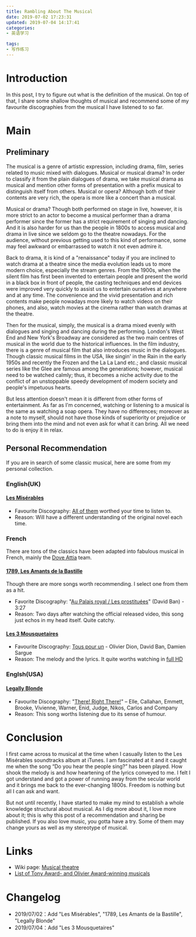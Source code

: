 ```yaml
---
title: Rambling About The Musical
date: 2019-07-02 17:23:31
updated: 2019-07-04 14:17:41
categories:
- 英语学习

tags:
- 写作练习
---
```

# Introduction
In this post, I try to figure out what is the definition of the musical. On top of that, I share some shallow thoughts of musical and recommend some of my favourite discographies from the musical I have listened to so far.

<!-- more -->
# Main
## Preliminary
The musical is a genre of artistic expression, including drama, film, series related to music mixed with dialogues. Musical or musical drama? In order to classify it from the plain dialogues of drama, we take musical drama as musical and mention other forms of presentation with a prefix musical to distinguish itself from others. Musical or opera? Although both of their contents are very rich, the opera is more like a concert than a musical.

Musical or drama? Though both performed on stage in live, however, it is more strict to an actor to become a musical performer than a drama performer since the former has a strict requirement of singing and dancing. And it is also harder for us than the people in 1800s to access musical and drama in live since we seldom go to the theatre nowadays. For the audience, without previous getting used to this kind of performance, some may feel awkward or embarrassed to watch it not even admire it.

Back to drama, it is kind of a "renaissance" today if you are inclined to watch drama at a theatre since the media evolution leads us to more modern choice, especially the stream genres. From the 1900s, when the silent film has first been invented to entertain people and present the world in a black box in front of people, the casting techniques and end devices were improved very quickly to assist us to entertain ourselves at anywhere and at any time. The convenience and the vivid presentation and rich contents make people nowadays more likely to watch videos on their phones, and also, watch movies at the cinema rather than watch dramas at the theatre.

Then for the musical, simply, the musical is a drama mixed evenly with dialogues and singing and dancing during the performing. London's West End and New York's Broadway are considered as the two main centres of musical in the world due to the historical influences. In the film industry, there is a genre of musical film that also introduces music in the dialogues. Though classic musical films in the USA, like singin' in the Rain in the early 1950s and recently the Frozen and the La La Land etc.; and classic musical series like the Glee are famous among the generations; however, musical need to be watched calmly; thus, it becomes a niche activity due to the conflict of an unstoppable speedy development of modern society and people's impetuous hearts.

But less attention doesn't mean it is different from other forms of entertainment. As far as I'm concerned, watching or listening to a musical is the same as watching a soap opera. They have no differences; moreover as a note to myself, should not have those kinds of superiority or prejudice or bring them into the mind and not even ask for what it can bring. All we need to do is enjoy it in relax.

## Personal Recommendation
If you are in search of some classic musical, here are some from my personal collection.

### English(UK)
#### [Les Misérables](https://www.bilibili.com/video/av746517)
- Favourite Discography: [All of them](https://www.bilibili.com/video/av746517) worthed your time to listen to.
- Reason: Will have a different understanding of the original novel each time.

### French
There are tons of the classics have been adapted into fabulous musical in French, mainly the [Dove Attia](https://en.wikipedia.org/wiki/Dove_Attia) team.
#### [1789, Les Amants de la Bastille](https://en.wikipedia.org/wiki/1789:_Les_Amants_de_la_Bastille)
Though there are more songs worth recommending. I select one from them as a hit.
- Favorite Discography: "[Au Palais royal / Les prostituées](https://www.bilibili.com/video/av18398562/)" (David Ban) - 3:27
- Reason: Two days after watching the official released video, this song just echos in my head itself. Quite catchy.

#### [Les 3 Mousquetaires](http://www.les3mousquetaires-lespectacle.com/)
- Favourite Discography: [Tous pour un](https://www.bilibili.com/video/av57797074) - Olivier Dion, David Ban, Damien Sargue
- Reason: The melody and the lyrics. It quite worths watching in [full HD](https://www.bilibili.com/video/av17494566)

### Englsh(USA)
#### [Legally Blonde](https://www.bilibili.com/video/av30528949)
- Favourite Discography: "[There! Right There!](https://www.bilibili.com/video/av30600383)" – Elle, Callahan, Emmett, Brooke, Vivienne, Warner, Enid, Judge, Nikos, Carlos and Company
- Reason: This song worths listening due to its sense of humour.

# Conclusion
I first came across to musical at the time when I casually listen to the Les Misérables soundtracks album at iTunes. I am fascinated at it and it caught me when the song “Do you hear the people sing?” has been played. How shook the melody is and how heartening of the lyrics conveyed to me. I felt I got understand and got a power of running away from the secular world and it brings me back to the ever-changing 1800s. Freedom is nothing but all I can ask and want.

But not until recently, I have started to make my mind to establish a whole knowledge structural about musical. As I dig more about it, I love more about it; this is why this post of a recommendation and sharing be published. If you also love music, you gotta have a try. Some of them may change yours as well as my stereotype of musical.

# Links
- Wiki page: [Musical theatre](https://en.wikipedia.org/wiki/Musical_theatre)
- [List of Tony Award- and Olivier Award-winning musicals](https://en.wikipedia.org/wiki/List_of_Tony_Award-_and_Olivier_Award-winning_musicals)

# Changelog
- 2019/07/02：Add "Les Misérables", "1789, Les Amants de la Bastille", "Legally Blonde"
- 2019/07/04：Add "Les 3 Mousquetaires"
